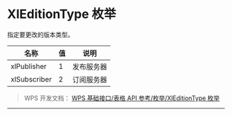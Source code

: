 # XlEditionType 枚举

指定要更改的版本类型。

| 名称         | 值  | 说明       |
|--------------|-----|------------|
| xlPublisher  | 1   | 发布服务器 |
| xlSubscriber | 2   | 订阅服务器 |

> WPS 开发文档： [WPS 基础接口/表格 API 参考/枚举/XlEditionType 枚举](https://qn.cache.wpscdn.cn/encs/doc/office_v19/topics/WPS%20%E5%9F%BA%E7%A1%80%E6%8E%A5%E5%8F%A3/%E8%A1%A8%E6%A0%BC%20API%20%E5%8F%82%E8%80%83/%E6%9E%9A%E4%B8%BE/XlEditionType%20%E6%9E%9A%E4%B8%BE.html)

------------------------------------------------------------------------
